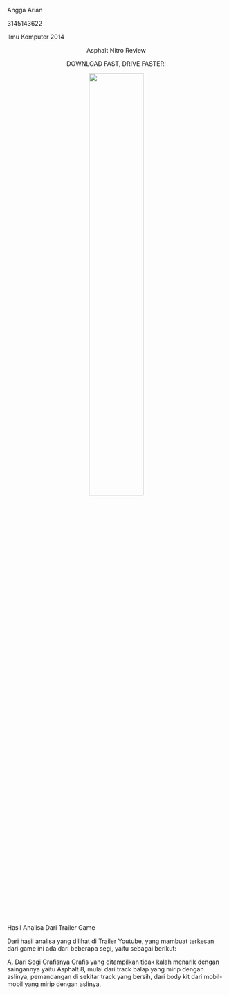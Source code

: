 <html>
<body>
<p align="left">Angga Arian</p> 
<p align="left">3145143622</p> 
<p align="left">Ilmu Komputer 2014</p>           
<p align="center">Asphalt Nitro Review</p>
<p align="center">DOWNLOAD FAST, DRIVE FASTER!</p>
<p align="center"><img src="https://1.bp.blogspot.com/-4trF7D74rSs/WJNNUGcWW6I/AAAAAAAAFqA/7cacR7q3RtYZoL6RNna65yNTBhVJf3ktQCLcB/s1600/unnamed.png" align="center" width="50%"></p>

Hasil Analisa Dari Trailer Game
<p align="center"><frame src="https://www.youtube.com/embed/lXaGPCSqlsM" align="center" width="50%"></p>



Dari hasil analisa yang dilihat di Trailer Youtube, yang mambuat terkesan dari game ini ada dari beberapa segi, yaitu sebagai berikut:

A. Dari Segi Grafisnya
    Grafis yang ditampilkan tidak kalah menarik dengan saingannya yaitu Asphalt 8, mulai dari track balap yang mirip dengan aslinya, pemandangan di sekitar track yang bersih, dari body kit dari mobil-mobil yang mirip dengan aslinya, 
</body>
</html>
